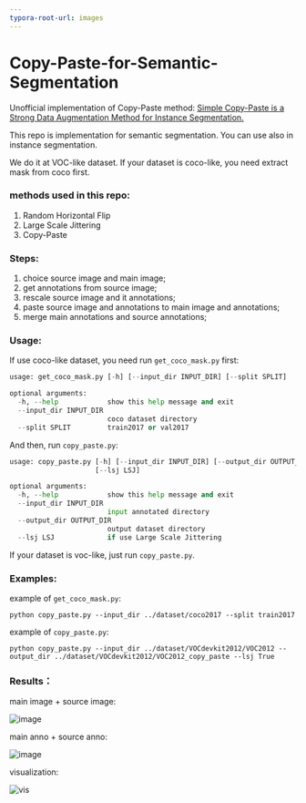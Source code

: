 ```yaml
---
typora-root-url: images
---
```


# Copy-Paste-for-Semantic-Segmentation
Unofficial implementation of Copy-Paste method:  [Simple Copy-Paste is a Strong Data Augmentation Method for Instance Segmentation.](https://arxiv.org/pdf/2012.07177.pdf)

This repo is implementation for semantic segmentation. You can use also in instance segmentation.

We do it at VOC-like dataset. If your dataset is coco-like, you need extract mask from coco first.



### methods used in this repo:

1. Random Horizontal Flip
2. Large Scale Jittering
3. Copy-Paste



### Steps:

1. choice source image and main image;
2. get annotations from source image;
3. rescale source image and it annotations;
4. paste source image and annotations to main image and annotations;
5. merge main annotations and source annotations;



### Usage:

If use coco-like dataset, you need run `get_coco_mask.py`  first:

```python
usage: get_coco_mask.py [-h] [--input_dir INPUT_DIR] [--split SPLIT]

optional arguments:
  -h, --help            show this help message and exit
  --input_dir INPUT_DIR
                        coco dataset directory
  --split SPLIT         train2017 or val2017

```

And then, run `copy_paste.py`:

```python
usage: copy_paste.py [-h] [--input_dir INPUT_DIR] [--output_dir OUTPUT_DIR]
                     [--lsj LSJ]

optional arguments:
  -h, --help            show this help message and exit
  --input_dir INPUT_DIR
                        input annotated directory
  --output_dir OUTPUT_DIR
                        output dataset directory
  --lsj LSJ             if use Large Scale Jittering

```

If your dataset is voc-like, just run `copy_paste.py`.



### Examples:

example of `get_coco_mask.py`:

`python copy_paste.py --input_dir ../dataset/coco2017 --split train2017`

example of `copy_paste.py`:

`python copy_paste.py --input_dir ../dataset/VOCdevkit2012/VOC2012 --output_dir ../dataset/VOCdevkit2012/VOC2012_copy_paste --lsj True`



### Results：

main image + source image:

![image](/image.jpg)

main anno + source anno:

![image](/anno.png)

visualization:

![vis](/vis.jpg)

